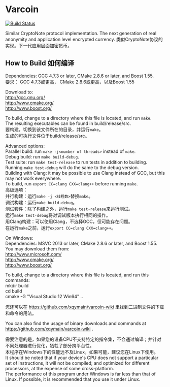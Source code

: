 # Varcoin 

[![Build Status](https://travis-ci.org/xqymain/varcoin.svg?branch=master)](https://travis-ci.org/xqymain/varcoin) 

Similar CryptoNote protocol implementation. The next generation of real 
anonymity and application level encrypted currency. 
类似CryptoNote协议的实现。下一代应用层面加密货币。 

## How to Build 如何编译
Dependencies: GCC 4.7.3 or later, CMake 2.8.6 or later, and Boost 1.55.  
要求： GCC 4.7.3或更高， CMake 2.8.6或更高，以及Boost 1.55  

Download to:   
http://gcc.gnu.org/  
http://www.cmake.org/  
http://www.boost.org/  

To build, change to a directory where this file is located, and run `make`.  
The resulting executables can be found in build/release/src.  
要构建，切换到该文件所在的目录，并运行`make`。  
生成的可执行文件位于build/release/src。  

Advanced options:  
Parallel build: run `make -j<number of threads>` instead of `make`.  
Debug build: run `make build-debug`.  
Test suite: run `make test-release` to run tests in addition to building.  
Running `make test-debug` will do the same to the debug version.  
Building with Clang: it may be possible to use Clang instead of GCC, but this may not work everywhere.  
To build, run `export CC=clang CXX=clang++` before running `make`.  
高级选项：  
并行构建：运行`make -j <线程数>`替换`make`。  
调试构建：运行`make build-debug`。  
测试套件：除了构建之外，运行`make test-release`来运行测试。  
运行`make test-debug`将对调试版本执行相同的操作。  
用Clang构建：可以使用Clang，不选择GCC，但可能存在问题。  
在运行`make`之前，运行`export CC=clang CXX=clang++`。  

On Windows:  
Dependencies: MSVC 2013 or later, CMake 2.8.6 or later, and Boost 1.55.  
You may download them from:  
http://www.microsoft.com/  
http://www.cmake.org/  
http://www.boost.org/  

To build, change to a directory where this file is located, and run this commands:  
mkdir build  
cd build  
cmake -G "Visual Studio 12 Win64" ..  


您还可以在 https://github.com/xqymain/varcoin-wiki 里找到二进制文件的下载和命令的用法。

You can also find the usage of binary downloads and commands at https://github.com/xqymain/varcoin-wiki .  

需要注意的是，如果您的设备CPU不支持特定的指令集，不会通过编译；并针对不同处理器进行优化，牺牲了部分跨平台性。  
本程序在Windows下的性能远不及Linux，如果可能，建议您在Linux下使用。  
It should be noted that if your device's CPU does not support a particular set of instructions, it will not be compiled; and optimized for different processors, at the expense of some cross-platform.  
The performance of this program under Windows is far less than that of Linux. If possible, it is recommended that you use it under Linux.
